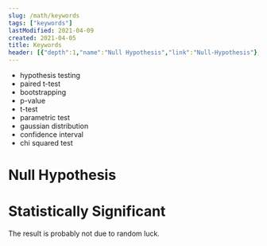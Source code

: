 ```yaml
---
slug: /math/keywords
tags: ["keywords"]
lastModified: 2021-04-09
created: 2021-04-05
title: Keywords
header: [{"depth":1,"name":"Null Hypothesis","link":"Null-Hypothesis"},{"depth":1,"name":"Statistically Significant","link":"Statistically-Significant"}]
---
```


- hypothesis testing
- paired t-test
- bootstrapping
- p-value
- t-test
- parametric test
- gaussian distribution
- confidence interval
- chi squared test


# Null Hypothesis

# Statistically Significant
The result is probably not due to random luck.